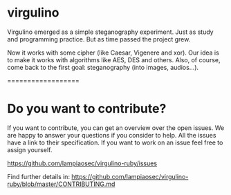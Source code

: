 # virgulino

Virgulino emerged as a simple steganography experiment. Just as study and programming practice. But as time passed the project grew.

Now it works with some cipher (like Caesar, Vigenere and xor). Our idea is to make it works with algorithms like AES, DES and others. Also, of course, come back to the first goal: steganography (into images, audios...).

==================

# Do you want to contribute?

If you want to contribute, you can get an overview over the open issues. We are happy to answer your questions if you consider to help. All the issues have a link to their specification. If you want to work on an issue feel free to assign yourself.

https://github.com/lampiaosec/virgulino-ruby/issues

Find further details in: https://github.com/lampiaosec/virgulino-ruby/blob/master/CONTRIBUTING.md
